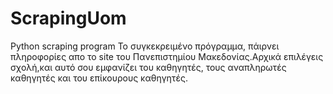 # ScrapingUom
Python scraping program
Το συγκεκρειμένο πρόγραμμα, πάιρνει πληροφορίες απο το site του Πανεπιστημίου Μακεδονίας.Αρχικά επιλέγεις σχολή,και αυτό σου εμφανίζει του καθηγητές,
τους αναπληρωτές καθηγητές και του επίκουρους καθηγητές.
